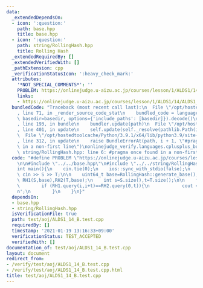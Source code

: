 ```yaml
---
data:
  _extendedDependsOn:
  - icon: ':question:'
    path: base.hpp
    title: base.hpp
  - icon: ':question:'
    path: string/RollingHash.hpp
    title: Rolling Hash
  _extendedRequiredBy: []
  _extendedVerifiedWith: []
  _pathExtension: cpp
  _verificationStatusIcon: ':heavy_check_mark:'
  attributes:
    '*NOT_SPECIAL_COMMENTS*': ''
    PROBLEM: https://onlinejudge.u-aizu.ac.jp/courses/lesson/1/ALDS1/14/ALDS1_14_B
    links:
    - https://onlinejudge.u-aizu.ac.jp/courses/lesson/1/ALDS1/14/ALDS1_14_B
  bundledCode: "Traceback (most recent call last):\n  File \"/opt/hostedtoolcache/Python/3.9.1/x64/lib/python3.9/site-packages/onlinejudge_verify/documentation/build.py\"\
    , line 71, in _render_source_code_stat\n    bundled_code = language.bundle(stat.path,\
    \ basedir=basedir, options={'include_paths': [basedir]}).decode()\n  File \"/opt/hostedtoolcache/Python/3.9.1/x64/lib/python3.9/site-packages/onlinejudge_verify/languages/cplusplus.py\"\
    , line 193, in bundle\n    bundler.update(path)\n  File \"/opt/hostedtoolcache/Python/3.9.1/x64/lib/python3.9/site-packages/onlinejudge_verify/languages/cplusplus_bundle.py\"\
    , line 401, in update\n    self.update(self._resolve(pathlib.Path(included), included_from=path))\n\
    \  File \"/opt/hostedtoolcache/Python/3.9.1/x64/lib/python3.9/site-packages/onlinejudge_verify/languages/cplusplus_bundle.py\"\
    , line 312, in update\n    raise BundleErrorAt(path, i + 1, \"#pragma once found\
    \ in a non-first line\")\nonlinejudge_verify.languages.cplusplus_bundle.BundleErrorAt:\
    \ string/RollingHash.hpp: line 6: #pragma once found in a non-first line\n"
  code: "#define PROBLEM \"https://onlinejudge.u-aizu.ac.jp/courses/lesson/1/ALDS1/14/ALDS1_14_B\"\
    \n\n#include \"../../base.hpp\"\n#include \"../../string/RollingHash.hpp\"\n\n\
    int main(){\n    cin.tie(0);\n    ios::sync_with_stdio(false);\n    string S,T;\
    \ cin >> S >> T;\n\n    uint64_t base=RollingHash::generate_base();\n    RollingHash\
    \ RH1(S,base),RH2(T,base);\n    int s=S.size(),t=T.size();\n\n    for (int i=0;i+t<=s;++i){\n\
    \        if (RH1.query(i,i+t)==RH2.query(0,t)){\n            cout << i << '\\\
    n';\n        }\n    }\n}"
  dependsOn:
  - base.hpp
  - string/RollingHash.hpp
  isVerificationFile: true
  path: test/aoj/ALDS1_14_B.test.cpp
  requiredBy: []
  timestamp: '2021-01-19 13:16:33+09:00'
  verificationStatus: TEST_ACCEPTED
  verifiedWith: []
documentation_of: test/aoj/ALDS1_14_B.test.cpp
layout: document
redirect_from:
- /verify/test/aoj/ALDS1_14_B.test.cpp
- /verify/test/aoj/ALDS1_14_B.test.cpp.html
title: test/aoj/ALDS1_14_B.test.cpp
---
```

